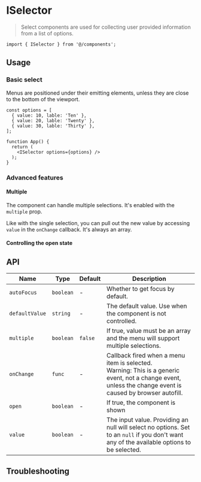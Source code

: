 # ISelector

> Select components are used for collecting user provided information from a list of options.


``` tsx
import { ISelector } from '@/components';

```

## Usage

### Basic select

Menus are positioned under their emitting elements, unless they are close to the bottom of the viewport.

``` tsx
const options = [
  { value: 10, lable: 'Ten' },
  { value: 20, lable: 'Twenty' },
  { value: 30, lable: 'Thirty' },
];

function App() {
  return (
    <ISelector options={options} />
  );
}
```

### Advanced features

#### Multiple

The component can handle multiple selections. It's enabled with the `multiple` prop.

Like with the single selection, you can pull out the new value by accessing `value` in the `onChange` callback. It's always an array.

#### Controlling the open state

## API

| Name | Type | Default | Description |
|-------|-------|-------|-------|
| `autoFocus` | `boolean` | - | Whether to get focus by default. |
| `defaultValue` | `string` | - | The default value. Use when the component is not controlled. |
| `multiple` | `boolean` | `false` | If true, value must be an array and the menu will support multiple selections. |
| `onChange` | `func` | - | Callback fired when a menu item is selected. <br/> Warning: This is a generic event, not a change event, unless the change event is caused by browser autofill. |
| `open` | `boolean` | - | If true, the component is shown |
| `value` | `boolean` | - | The input value. Providing an null will select no options. Set to an `null` if you don't want any of the available options to be selected. |

## Troubleshooting
